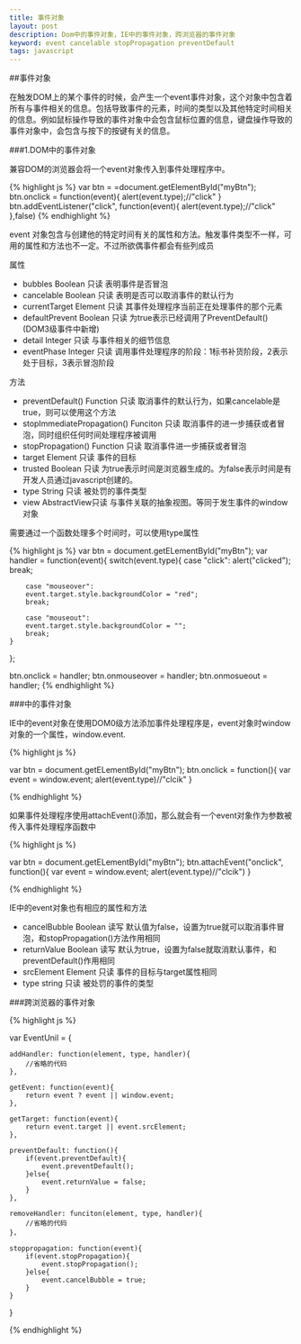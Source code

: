 ```yaml
---
title: 事件对象
layout: post
description: Dom中的事件对象，IE中的事件对象，跨浏览器的事件对象
keyword: event cancelable stopPropagation preventDefault
tags: javascript
---
```


##事件对象

在触发DOM上的某个事件的时候，会产生一个event事件对象，这个对象中包含着所有与事件相关的信息。包括导致事件的元素，时间的类型以及其他特定时间相关的信息。例如鼠标操作导致的事件对象中会包含鼠标位置的信息，键盘操作导致的事件对象中，会包含与按下的按键有关的信息。

###1.DOM中的事件对象

兼容DOM的浏览器会将一个event对象传入到事件处理程序中。

{% highlight js %}
var btn = =document.getElementById("myBtn");
btn.onclick = function(event){
	alert(event.type);//"click"
}
btn.addEventListener("click", function(event){
	alert(event.type);//"click"
},false)
{% endhighlight %}

event 对象包含与创建他的特定时间有关的属性和方法。触发事件类型不一样，可用的属性和方法也不一定。不过所欲偶事件都会有些列成员

属性

- bubbles		Boolean		只读		表明事件是否冒泡
- cancelable		Boolean		只读		表明是否可以取消事件的默认行为
- currentTarget	Element		只读		其事件处理程序当前正在处理事件的那个元素
- defaultPrevent	Boolean		只读		为true表示已经调用了PreventDefault()(DOM3级事件中新增)
- detail			Integer		只读		与事件相关的细节信息
- eventPhase		Integer		只读		调用事件处理程序的阶段：1标书补货阶段，2表示处于目标，3表示冒泡阶段

方法

- preventDefault()  			Function 	只读		取消事件的默认行为，如果cancelable是true，则可以使用这个方法
- stopImmediatePropagation() Funciton 	只读		取消事件的进一步捕获或者冒泡，同时组织任何时间处理程序被调用
- stopPropagation() 			Function	只读		取消事件进一步捕获或者冒泡
- target 					Element		只读		事件的目标
- trusted					Boolean		只读		为true表示时间是浏览器生成的。为false表示时间是有开发人员通过javascript创建的。
- type						String		只读		被处罚的事件类型
- view						AbstractView只读		与事件关联的抽象视图。等同于发生事件的window对象

需要通过一个函数处理多个时间时，可以使用type属性

{% highlight js %}
var btn = document.getELementById("myBtn");
var handler = function(event){
	switch(event.type){
		case "click":
		alert("clicked");
		break;

		case "mouseover":
		event.target.style.backgroundColor = "red";
		break;

		case "mouseout":
		event.target.style.backgroundColor = "";
		break;
	}
};

btn.onclick = handler;
btn.onmouseover = handler;
btn.onmosueout = handler;
{% endhighlight %}

###中的事件对象

IE中的event对象在使用DOM0级方法添加事件处理程序是，event对象时window对象的一个属性，window.event.

{% highlight js %}

var btn = document.getELementById("myBtn");
	btn.onclick = function(){
		var event = window.event;
		alert(event.type)//"clcik"
}

{% endhighlight %}

如果事件处理程序使用attachEvent()添加，那么就会有一个event对象作为参数被传入事件处理程序函数中

{% highlight js %}

var btn = document.getELementById("myBtn");
	btn.attachEvent("onclick", function(){
		var event = window.event;
		alert(event.type)//"clcik")
}

{% endhighlight %}

IE中的event对象也有相应的属性和方法

- cancelBubble		Boolean		读写		默认值为false，设置为true就可以取消事件冒泡，和stopPropagation()方法作用相同
- returnValue		Boolean		读写		默认为true，设置为false就取消默认事件，和preventDefault()作用相同
- srcElement			Element		只读		事件的目标与target属性相同
- type				string		只读		被处罚的事件的类型

###跨浏览器的事件对象

{% highlight js %}

var EventUnil = {
	
	addHandler: function(element, type, handler){
		//省略的代码
	},

	getEvent: function(event){
		return event ? event || window.event;
	},

	getTarget: function(event){
		return event.target || event.srcElement;
	},

	preventDefault: function(){
		if(event.preventDefault){
			event.preventDefault();
		}else{
			event.returnValue = false;
		}
	},

	removeHandler: funciton(element, type, handler){
		//省略的代码
	}，

	stoppropagation: function(event){
		if(event.stopPropagation){
			event.stopPropagation();
		}else{
			event.cancelBubble = true;
		}
	}
}

{% endhighlight %}